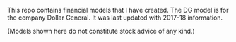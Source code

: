 This repo contains financial models that I have created.
The DG model is for the company Dollar General. It was last updated with 2017-18 information.

(Models shown here do not constitute stock advice of any kind.)

